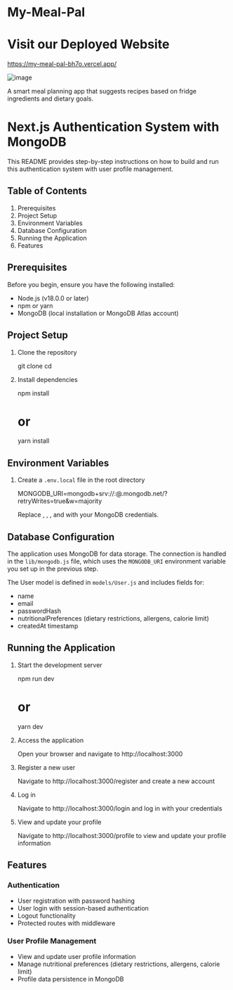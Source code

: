 # My-Meal-Pal

# Visit our Deployed Website

https://my-meal-pal-bh7o.vercel.app/

![image](https://github.com/user-attachments/assets/cacbff13-344e-4c39-b44e-f758bc636c9b)


A smart meal planning app that suggests recipes based on fridge ingredients and dietary goals.

# Next.js Authentication System with MongoDB
This README provides step-by-step instructions on how to build and run this authentication system with user profile management.

## Table of Contents

1. Prerequisites
2. Project Setup
3. Environment Variables
4. Database Configuration
5. Running the Application
6. Features

## Prerequisites

Before you begin, ensure you have the following installed:

- Node.js (v18.0.0 or later)
- npm or yarn
- MongoDB (local installation or MongoDB Atlas account)

## Project Setup

1. Clone the repository

   git clone <repository-url>
   cd <repository-name>

2. Install dependencies

   npm install
   # or
   yarn install

## Environment Variables

1. Create a `.env.local` file in the root directory

   MONGODB_URI=mongodb+srv://<username>:<password>@<cluster>.mongodb.net/<database>?retryWrites=true&w=majority

   Replace <username>, <password>, <cluster>, and <database> with your MongoDB credentials.

## Database Configuration

The application uses MongoDB for data storage. The connection is handled in the `lib/mongodb.js` file, which uses the `MONGODB_URI` environment variable you set up in the previous step.

The User model is defined in `models/User.js` and includes fields for:
- name
- email
- passwordHash
- nutritionalPreferences (dietary restrictions, allergens, calorie limit)
- createdAt timestamp

## Running the Application

1. Start the development server

   npm run dev
   # or
   yarn dev

2. Access the application

   Open your browser and navigate to http://localhost:3000

3. Register a new user

   Navigate to http://localhost:3000/register and create a new account

4. Log in

   Navigate to http://localhost:3000/login and log in with your credentials

5. View and update your profile

   Navigate to http://localhost:3000/profile to view and update your profile information

## Features

### Authentication

- User registration with password hashing
- User login with session-based authentication
- Logout functionality
- Protected routes with middleware

### User Profile Management

- View and update user profile information
- Manage nutritional preferences (dietary restrictions, allergens, calorie limit)
- Profile data persistence in MongoDB
